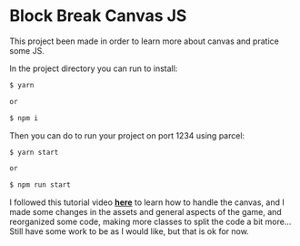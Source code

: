 # Block Break Canvas JS

This project been made in order to learn more about canvas and pratice some JS.

In the project directory you can run to install: 

```bash
$ yarn

or 

$ npm i
```
 
 Then you can do to run your project on port 1234 using parcel:

 ```bash
 $ yarn start
 
or

 $ npm run start
 ```

 I followed this tutorial video __[here](https://www.youtube.com/watch?v=3EMxBkqC4z0&t=1562s)__ to learn how to handle the canvas, and I made some changes in the assets and general aspects of the game, and reorganized some code, making more classes to split the code a bit more... Still have some work to be as I would like, but that is ok for now.